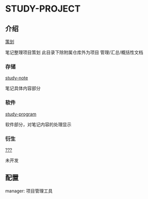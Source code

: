 # STUDY-PROJECT

## 介绍

[策划](https://gitee.com/LRoInt/study-project)

笔记整理项目策划
此目录下除附属仓库外为项目 管理/汇总/概括性文档

### 存储

[study-note](https://gitee.com/LRoInt/study-note)

笔记具体内容部分

### 软件

[study-program](https://gitee.com/LRoInt/study-program)

软件部分，对笔记内容的处理显示

### 衍生

[???](???)

未开发

## 配置

manager: 项目管理工具
